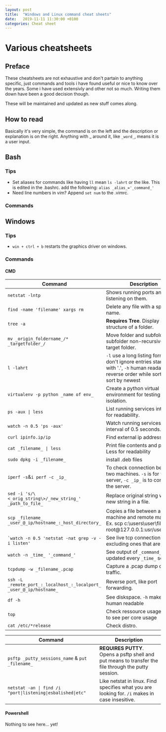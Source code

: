 ```yaml
---
layout: post
title:  "Windows and Linux command cheat sheets"
date:   2019-11-11 11:30:00 +0100
categories: Cheat sheet
---
```


<h1>Various cheatsheets
</h1>
<h2> Preface 
</h2>

These cheatsheets are not exhaustive and don't partain to anything specific, just commands and tools i have found useful or nice to know over the years. Some i have used extensivly and other not so much. Writing them down have been a good decision though.

These will be maintained and updated as new stuff comes along.

<h2> How to read 
</h2>

Basically it's very simple, the command is on the left and the description or explanation is on the right. Anything with _ around it, like `_word_`, means it is a user input.


<h2> Bash 
</h2>
<h3> Tips 
</h3>

* Set aliases for commands like having `ll` mean `ls -lahrt` or the like. This is edited in the .bashrc. add the following: `alias _alias_='_command_'` 
* Need line numbers in vim? Append `set num` to the .vimrc.    


<h3> Commands 
</h3>

<table>
<thead>
<tr>
<th>Command
</th>
<th>Description
</th>
</tr>
</thead>
<tbody>
<tr>
<td><code>netstat -lntp</code>
</td>
<td>Shows running ports and what's listening on them.
</td>
</tr>
<tr>
<td><code>find -name 'filename' xargs rm<code>
</td>
<td>Delete any file with a specific name.
</td>
</tr>
<tr>
<td><code>tree -a</code>
</td>
<td><strong>Requires Tree</strong>. Display a tree structure of a folder.
</td>
</tr>
<tr>
<td><code>mv _origin_foldername_/* _targetfolder_/</code>
</td>
<td>Move folder and subfolder (only subfolder non-recursive) to target folder.
</td>
</tr>
<tr>
<td><code>l -lahrt</code>
</td>
<td><code>-l</code> use a long listing format, <code>-a</code> don't ignore entries starting with '.', <code>-h</code> human readable, <code>-r</code> reverse order while sorting, <code>-t</code> sort by newest
</td>
</tr>
<tr>
<td><code>virtualenv -p python _name of env_</code>
</td>
<td>Create a python virtual environment for testing and isolation.
</td>
</tr>
<tr>
<td><code>ps -aux | less</code>
</td>
<td>List running services into less for readability.
</td>
</tr>
<tr>
<td><code>watch -n 0.5 'ps -aux'</code>
</td>
<td>Watch running services at an interval of 0.5 seconds.
</td>
</tr>
<tr>
<td><code>curl ipinfo.ip/ip</code>
</td>
<td>Find external ip address.
</td>
</tr>
<tr>
<td><code>cat _filename_ | less</code>
</td>
<td>Print file contents and pipe into Less for readability
</td>
</tr>
<tr>
<td><code>sudo dpkg -i _filename_</code>
</td>
<td>install .deb files
</td>
</tr>
<tr>
<td><code>iperf -s</code>&<code>i perf -c _ip_</code>
</td>
<td>To check connection between two machines. <code>-s</code> is for the server, <code>-c _ip_</code> is to connect to the server.
</td>
</tr>
<tr>
<td><code>sed -i 's/\&lt;_orig_string\&gt;/_new_string_' _path_to_file_</code>
</td>
<td>Replace original string with a new string in a file.
</td>
</tr>
<tr>
<td><code>scp _filename_ _user_@_ip/hostname_:_host_directory_</code>
</td>
<td>Copies a file between a host machine and remote machine. Ex. scp c:\users\user\file.txt root@127.0.0.1:usr/users/home
</td>
</tr>
<tr>
<td><code>`watch -n 0.5 'netstat -nat grep -v -i listen'</code>
</td>
<td>See live tcp connections excluding ones that are listening
</td>
</tr>
<tr>
<td><code>watch -n _time_ '_command_'</code></td>
<td>See output of <code>_command_</code> updated every <code>_time_</code> seconds</td>
</tr>
<tr>
<td><code>tcpdump -w _filename_.pcap</code>
</td>
<td>Capture a .pcap dump of local traffic.
</td>
</tr>
<tr>
<td><code>ssh -L _remote_port_:_localhost_:_localport_ _user_@_ip/hostname_</code>
</td>
<td>Reverse port, like port forwarding.
</td>
</tr>
<tr>
<td><code>df -h</code>
</td>
<td>See diskspace. <code>-h</code> makes it human readable
</td>
</tr>
<tr>
<td><code>top</code>
</td>
<td>Check ressource usage. Press 1 to see per core usage
</td>
</tr>
<tr>
<td><code>cat /etc/*release</code>
</td>
<td>Check distro.
</td>

</tr>




<h2>Windows
</h2>

<h3>Tips
</h3>

* `win + ctrl + b` restarts the graphics driver on windows.


<h3>Commands
</h3>

<h4>CMD
</h4>

<table>
<thead>
<tr>
<th>Command
</th>
<th>Description
</th>
</tr>
</thead>
<tbody>
<tr>
<td><code>psftp _putty_sessions_name</code> & <code>put _filename_
</code>
</td>
<td><strong>REQUIRES PUTTY</strong>. Opens a psftp shell and put means to transfer the file through the putty session.
</td>
</tr>
<tr>
<td><code>netstat -an | find /i "port|listening|esbalished|etc"</code>
</td>
<td>Like netstat in linux. Find specifies what you are looking for. <code>/i</code> makes in case insesitive.
</td>
</tr>
</tbody>
</table>



<h4>Powershell
</h4>

Nothing to see here... yet!



